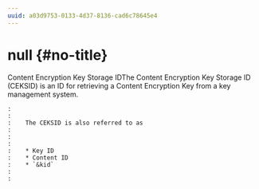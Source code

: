 ```yaml
---
uuid: a03d9753-0133-4d37-8136-cad6c78645e4
---
```


# null {#no-title}

Content Encryption Key Storage IDThe Content Encryption Key Storage ID (CEKSID) is an ID for retrieving a Content Encryption Key from a key management system.

```
:    
:    
:    The CEKSID is also referred to as
:    
:    
:    
:    * Key ID
:    * Content ID
:    * `&kid`
:    
:    
```
